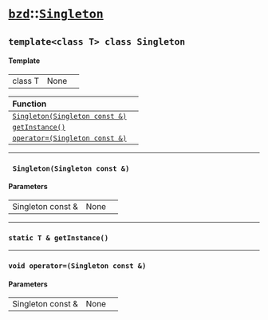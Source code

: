 # [`bzd`](../../index.md)::[`Singleton`](../index.md)

## `template<class T> class Singleton`

#### Template
||||
|---:|:---|:---|
|class T|None||

|Function||
|:---|:---|
|[`Singleton(Singleton const &)`](./index.md)||
|[`getInstance()`](./index.md)||
|[`operator=(Singleton const &)`](./index.md)||
------
### ` Singleton(Singleton const &)`

#### Parameters
||||
|---:|:---|:---|
|Singleton const &|None||
------
### `static T & getInstance()`

------
### `void operator=(Singleton const &)`

#### Parameters
||||
|---:|:---|:---|
|Singleton const &|None||
